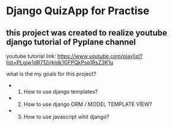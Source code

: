# Django QuizApp for Practise

## this project was created to realize youtube django tutorial of Pyplane channel

youtube tutorial link: https://www.youtube.com/playlist?list=PLgjw1dR712jrkldk1GFPQkPsp1RsZ3K1u

what is the my goals for this project?

- 1. How to use django templates?

- 2. How to use django ORM / MODEL TEMPLATE VİEW?

- 3. How to use javascript whit django?